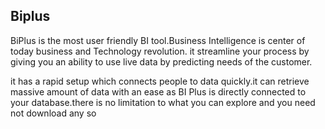 ## Biplus
BiPlus is the most user friendly BI tool.Business Intelligence is center of today business and Technology revolution. it streamline your process by giving you an ability to use live data by predicting needs of the customer.

it has a rapid setup which connects people to data quickly.it can retrieve massive amount of data with an ease as BI Plus is directly connected to your database.there is no limitation to what you can explore and you need not download any so
<!--stackedit_data:
eyJoaXN0b3J5IjpbNTY0ODI0NDcyXX0=
-->